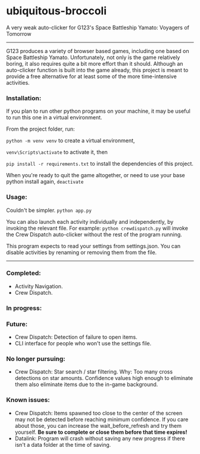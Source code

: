 # ubiquitous-broccoli
A very weak auto-clicker for G123's Space Battleship Yamato: Voyagers of Tomorrow

---

G123 produces a variety of browser based games, including one based on Space Battleship Yamato. Unfortunately, not only is the game relatively boring, it also requires quite a bit more effort than it should. Although an auto-clicker function is built into the game already, this project is meant to provide a free alternative for at least some of the more time-intensive activities.

### Installation:
If you plan to run other python programs on your machine, it may be useful to run this one in a virtual environment.

From the project folder, run:

`python -m venv venv` to create a virtual environment,

`venv\Scripts\activate` to activate it, then

`pip install -r requirements.txt` to install the dependencies of this project.

When you're ready to quit the game altogether, or need to use your base python install again, `deactivate`

### Usage:
Couldn't be simpler. `python app.py`

You can also launch each activity individually and independently, by invoking the relevant file. For example: `python crewdispatch.py` will invoke the Crew Dispatch auto-clicker without the rest of the program running.

This program expects to read your settings from settings.json. You can disable activities by renaming or removing them from the file.

---

### Completed:
- Activity Navigation.
- Crew Dispatch.

### In progress:


### Future:
- Crew Dispatch: Detection of failure to open items.
- CLI interface for people who won't use the settings file.

### No longer pursuing:
- Crew Dispatch: Star search / star filtering. Why: Too many cross detections on star amounts. Confidence values high enough to eliminate them also eliminate items due to the in-game background.

### Known issues:
- Crew Dispatch: Items spawned too close to the center of the screen may not be detected before reaching minimum confidence. If you care about those, you can increase the wait_before_refresh and try them yourself. **Be sure to complete or close them before that time expires!**
- Datalink: Program will crash without saving any new progress if there isn't a data folder at the time of saving.
